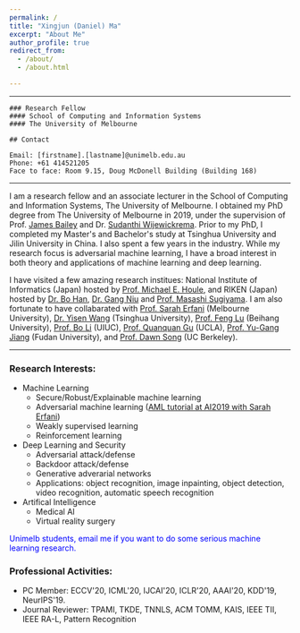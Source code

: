 ```yaml
---
permalink: /
title: "Xingjun (Daniel) Ma"
excerpt: "About Me"
author_profile: true
redirect_from:
  - /about/
  - /about.html

---
```


---

```
### Research Fellow
#### School of Computing and Information Systems
#### The University of Melbourne

## Contact

Email: [firstname].[lastname]@unimelb.edu.au
Phone: +61 414521205
Face to face: Room 9.15, Doug McDonell Building (Building 168)
```

---

I am a research fellow and an associate lecturer in the School of Computing and Information Systems, The University of Melbourne. I obtained my PhD degree from The University of Melbourne in 2019, under the supervision of Prof. <a href="http://people.eng.unimelb.edu.au/baileyj/" target="_blank"> James Bailey</a> and Dr. <a href="https://scholar.google.com/citations?user=MjgOHPYAAAAJ&hl=en" target="_blank">Sudanthi Wijewickrema</a>. Prior to my PhD, I completed my Master's and Bachelor's study at Tsinghua University and Jilin University in China. I also spent a few years in the industry. While my research focus is adversarial machine learning, I have a broad interest in both theory and applications of machine learning and deep learning.

I have visited a few amazing research institues: National Institute of Informatics (Japan) hosted by <a href="http://research.nii.ac.jp/~meh/" target="_blank">Prof. Michael E. Houle</a>, and RIKEN (Japan) hosted by <a href="https://bhanml.github.io/" target="_blank">Dr. Bo Han</a>, <a href="https://niug1984.github.io/" target="_blank">Dr. Gang Niu</a> and <a href="http://www.ms.k.u-tokyo.ac.jp/sugi/index.html" target="_blank">Prof. Masashi Sugiyama</a>. I am also fortunate to have collabarated with <a href="https://people.eng.unimelb.edu.au/smonazam/" target="_blank">Prof. Sarah Erfani</a> (Melbourne University), <a href="https://sites.google.com/site/csyisenwang/" target="_blank">Dr. Yisen Wang</a> (Tsinghua University), <a href="https://scholar.google.com/citations?user=HUYTC0gAAAAJ&hl=en" target="_blank">Prof. Feng Lu</a> (Beihang University), <a href="http://www.crystal-boli.com/" target="_blank">Prof. Bo Li</a> (UIUC), <a href="http://web.cs.ucla.edu/~qgu/" target="_blank"> Prof. Quanquan Gu</a> (UCLA), <a href="http://www.yugangjiang.info" target="_blank"> Prof. Yu-Gang Jiang</a> (Fudan University), and <a href="https://people.eecs.berkeley.edu/~dawnsong/" target="_blank">Prof. Dawn Song</a> (UC Berkeley).

---

### Research Interests:

* Machine Learning
  * Secure/Robust/Explainable machine learning
  * Adversarial machine learning (<a href="https://github.com/xingjunm/AI2019_Tutorial_on_Adversarial_Machine_Learning" target="_blank">AML tutorial at AI2019 with Sarah Erfani</a>)
  * Weakly supervised learning
  * Reinforcement learning
* Deep Learning and Security
  * Adversarial attack/defense
  * Backdoor attack/defense
  * Generative adverarial networks
  * Applications: object recognition, image inpainting, object detection, video recognition, automatic speech recognition
* Artifical Intelligence
  * Medical AI
  * Virtual reality surgery

<span style="color:blue">Unimelb students, email me if you want to do some serious machine learning research. </span>

### Professional Activities:

* PC Member: ECCV'20, ICML'20, IJCAI'20, ICLR'20, AAAI'20, KDD'19, NeurIPS'19.
* Journal Reviewer: TPAMI, TKDE, TNNLS, ACM TOMM, KAIS, IEEE TII, IEEE RA-L, Pattern Recognition

<!--
<span style="color:blue">
For PhD applicants: funded positions are available for 2020 in our group on adversarial machine learning research. Please directly contact</span> <a href="http://people.eng.unimelb.edu.au/baileyj/" target="_blank">Prof. James Bailey</a>.

<span style="color:blue">For Unimelb master students, contact me if you are familar with: 1) web skills such as js, node.js and html; and 2) machine/deep learning knowledge/tools such as pytorch, tensorflow, keras. (send me your academic transcript)</span>

-->